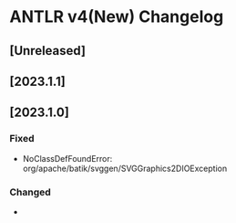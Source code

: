<!-- Keep a Changelog guide -> https://keepachangelog.com -->

# ANTLR v4(New) Changelog

## [Unreleased]

## [2023.1.1]


## [2023.1.0]

### Fixed
- NoClassDefFoundError: org/apache/batik/svggen/SVGGraphics2DIOException

### Changed
- 
